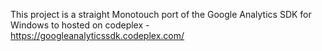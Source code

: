 This project is a straight Monotouch port of the Google Analytics SDK for Windows to hosted on codeplex -  https://googleanalyticssdk.codeplex.com/